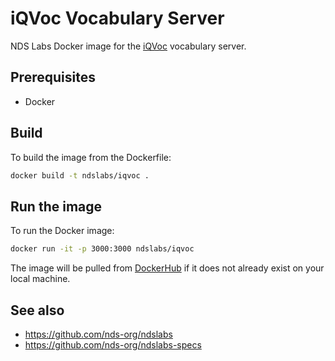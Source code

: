 # iQVoc Vocabulary Server

NDS Labs Docker image for the [iQVoc](https://github.com/innoq/iqvoc) vocabulary server.

## Prerequisites
* Docker

## Build
To build the image from the Dockerfile:
```bash
docker build -t ndslabs/iqvoc .
```

## Run the image
To run the Docker image:
```bash
docker run -it -p 3000:3000 ndslabs/iqvoc
```

The image will be pulled from [DockerHub](https://hub.docker.com/) if it does not already exist on your local machine.

## See also
* https://github.com/nds-org/ndslabs
* https://github.com/nds-org/ndslabs-specs
